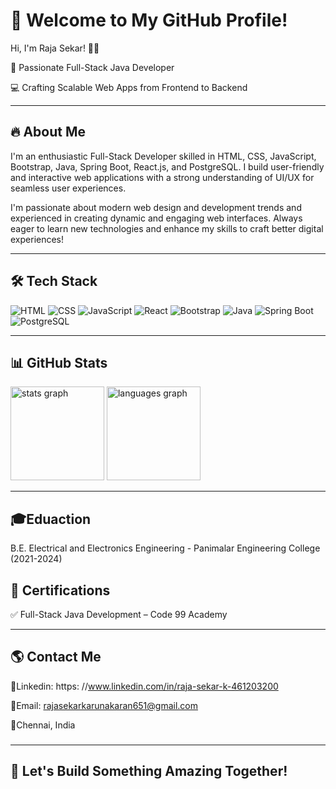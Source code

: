 # 👋 Welcome to My GitHub Profile! 

Hi, I'm Raja Sekar! 👨‍💻 

🚀 Passionate Full-Stack Java Developer

 💻 Crafting Scalable Web Apps from Frontend to Backend


---

## 🔥 About Me

I'm an enthusiastic Full-Stack Developer skilled in HTML, CSS, JavaScript, Bootstrap, Java, Spring Boot, React.js, and PostgreSQL. I build user-friendly and interactive web applications with a strong understanding of UI/UX for seamless user experiences.

I'm passionate about modern web design and development trends and experienced in creating dynamic and engaging web interfaces. Always eager to learn new technologies and enhance my skills to craft better digital experiences!


---

## 🛠 Tech Stack

<p align="left">
  <img src="https://img.shields.io/badge/HTML-E34F26?style=for-the-badge&logo=html5&logoColor=white" alt="HTML"/>
  <img src="https://img.shields.io/badge/CSS-1572B6?style=for-the-badge&logo=css3&logoColor=white" alt="CSS"/>
  <img src="https://img.shields.io/badge/JavaScript-F7DF1E?style=for-the-badge&logo=javascript&logoColor=black" alt="JavaScript"/>
  <img src="https://img.shields.io/badge/React-20232A?style=for-the-badge&logo=react&logoColor=61DAFB" alt="React"/>
  <img src="https://img.shields.io/badge/Bootstrap-1572B6?style=for-the-badge&logo=bootstrap&logoColor=white" alt="Bootstrap"/> 
  <img src="https://img.shields.io/badge/Java-ED8B00?style=for-the-badge&logo=java&logoColor=white" alt="Java"/>
  <img src="https://img.shields.io/badge/Spring_Boot-6DB33F?style=for-the-badge&logo=spring-boot&logoColor=white" alt="Spring Boot"/>
  <img src="https://img.shields.io/badge/PostgreSQL-316192?style=for-the-badge&logo=postgresql&logoColor=white" alt="PostgreSQL"/>
 </p>

---
## 📊 GitHub Stats
<div align="left">
  <img src="https://github-readme-stats.vercel.app/api?username=Raja-sekar2002&hide_title=false&hide_rank=false&show_icons=true&include_all_commits=true&count_private=true&disable_animations=false&theme=dracula&locale=en&hide_border=false&order=1" height="150" alt="stats graph"  />
  <img src="https://github-readme-stats.vercel.app/api/top-langs?username=Raja-sekar2002&locale=en&hide_title=false&layout=compact&card_width=320&langs_count=5&theme=dracula&hide_border=false&order=2" height="150" alt="languages graph"  />
</div>

---

## 🎓Eduaction
 B.E. Electrical and Electronics Engineering - Panimalar Engineering College (2021-2024)

## 📜 Certifications
 ✅ Full-Stack Java Development – Code 99 Academy  
 

---

## 🌎 Contact Me


  📩Linkedin: https: //www.linkedin.com/in/raja-sekar-k-461203200
  
  📧Email: [rajasekarkarunakaran651@gmail.com](mailto:rajasekarkarunakaran651@gmail.com) 
  
  📍Chennai, India  


### 

---

## 🚀 Let's Build Something Amazing Together!


